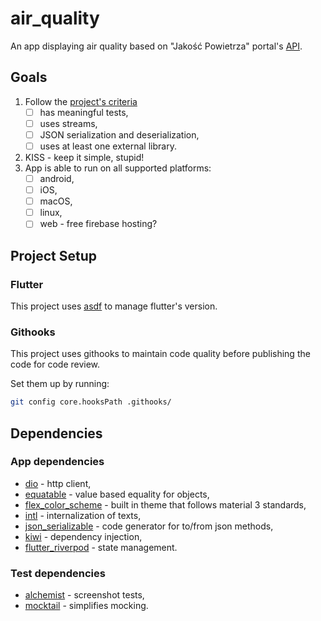 # air_quality

An app displaying air quality based on "Jakość Powietrza" portal's [API](https://powietrze.gios.gov.pl/pjp/content/api).

## Goals

1. Follow the [project's criteria](http://mw.home.amu.edu.pl/zajecia/PRA2023/PRAPRO.html)
    - [ ] has meaningful tests,
    - [ ] uses streams,
    - [ ] JSON serialization and deserialization,
    - [ ] uses at least one external library.
2. KISS - keep it simple, stupid!
3. App is able to run on all supported platforms:
    - [ ] android,
    - [ ] iOS,
    - [ ] macOS,
    - [ ] linux,
    - [ ] web - free firebase hosting?

## Project Setup

### Flutter

This project uses [asdf](https://github.com/oae/asdf-flutter) to manage flutter's version.

### Githooks

This project uses githooks to maintain code quality before publishing the code for code review.

Set them up by running:

```bash
git config core.hooksPath .githooks/
```

## Dependencies

### App dependencies

- [dio](https://pub.dev/packages/dio) - http client,
- [equatable](https://pub.dev/packages/equatable) - value based equality for objects,
- [flex_color_scheme](https://pub.dev/packages/flex_color_scheme) - built in theme that follows material 3 standards,
- [intl](https://pub.dev/packages/intl) - internalization of texts,
- [json_serializable](https://pub.dev/packages/json_serializable) - code generator for to/from json methods,
- [kiwi](https://pub.dev/packages/kiwi) - dependency injection,
- [flutter_riverpod](https://pub.dev/packages/flutter_riverpod) - state management.

### Test dependencies

- [alchemist](https://pub.dev/packages/alchemist) - screenshot tests,
- [mocktail](https://pub.dev/packages/mocktail) - simplifies mocking.
